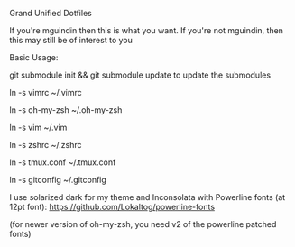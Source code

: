 Grand Unified Dotfiles

If you're mguindin then this is what you want.
If you're not mguindin, then this may still be of interest to you

Basic Usage:

git submodule init && git submodule update to update the submodules

ln -s vimrc ~/.vimrc

ln -s oh-my-zsh ~/.oh-my-zsh

ln -s vim ~/.vim

ln -s zshrc ~/.zshrc

ln -s tmux.conf ~/.tmux.conf

ln -s gitconfig ~/.gitconfig

I use solarized dark for my theme and Inconsolata with Powerline fonts (at 12pt font):
https://github.com/Lokaltog/powerline-fonts

(for newer version of oh-my-zsh, you need v2 of the powerline patched fonts)
